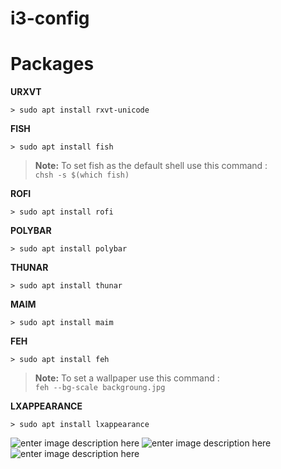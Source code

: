 






# i3-config








# Packages

**URXVT**

```> sudo apt install rxvt-unicode```

**FISH**

```> sudo apt install fish```

> **Note:** To set fish as the default shell use this command :  
> ``chsh -s $(which fish)``


**ROFI**

```> sudo apt install rofi```


**POLYBAR**

```> sudo apt install polybar```


**THUNAR**

```> sudo apt install thunar```


**MAIM**

```> sudo apt install maim```

**FEH**

```> sudo apt install feh```

> **Note:** To set a wallpaper use this command  :  
> ``feh --bg-scale backgroung.jpg``





**LXAPPEARANCE**

```> sudo apt install lxappearance```

![enter image description here](https://cdn.discordapp.com/attachments/855558511961178115/1000063445334499369/22__2022_01_163419.jpg)
![enter image description here](https://cdn.discordapp.com/attachments/855558511961178115/1000063445783281734/22__2022_01_163441.jpg)
![enter image description here](https://cdn.discordapp.com/attachments/855558511961178115/1000063446009782423/22__2022_01_163444.jpg)








